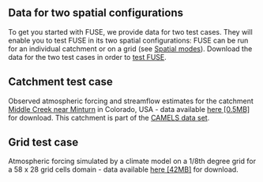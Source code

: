 ## Data for two spatial configurations

To get you started with FUSE, we provide data for two test cases. They will enable you to test FUSE in its two spatial configurations: FUSE can be run for an individual catchment or on a grid (see [Spatial modes](/modes/spatial_modes/)).
Download the data for the two test cases in order to [test FUSE](/install/test_cases/).

## Catchment test case

Observed atmospheric forcing and streamflow estimates for the catchment [Middle Creek near Minturn](https://waterdata.usgs.gov/nwis/inventory/?site_no=09066300&agency_cd=USGS&) in Colorado, USA  - data available [here [0.5MB]](
https://dl.dropboxusercontent.com/s/f6omcgz8hsirlr0/fuse_catch.zip?dl=0) for download. This catchment is part of the [CAMELS data set](https://ncar.github.io/hydrology/datasets/CAMELS_timeseries).  

## Grid test case

Atmospheric forcing simulated by a climate model on a 1/8th degree grid for a 58 x 28 grid cells domain - data available [here [42MB]](
https://dl.dropboxusercontent.com/s/g5193e0n01ao33d/fuse_grid.zip?dl=0) for download.
